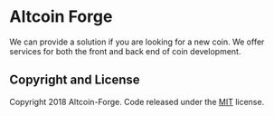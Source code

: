 # Altcoin Forge
We can provide a solution if you are looking for a new coin. We offer services for both the front and back end of coin development.


## Copyright and License

Copyright 2018 Altcoin-Forge. Code released under the [MIT](https://github.com/altcoin-forge/altcoin-forge.github.io/blob/master/LICENSE) license.
